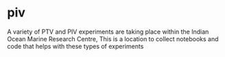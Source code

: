# piv

A variety of PTV and PIV experiments are taking place within the Indian Ocean Marine Research Centre, This is a location to collect notebooks and code that helps with these types of experiments

